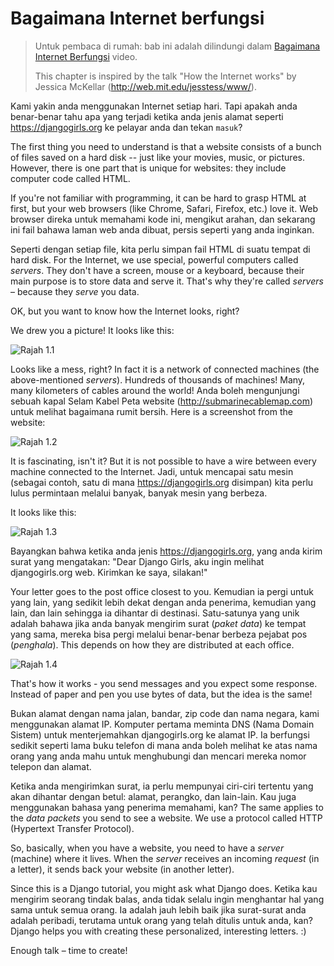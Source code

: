 # Bagaimana Internet berfungsi

> Untuk pembaca di rumah: bab ini adalah dilindungi dalam [Bagaimana Internet Berfungsi](https://www.youtube.com/watch?v=oM9yAA09wdc) video.
> 
> This chapter is inspired by the talk "How the Internet works" by Jessica McKellar (http://web.mit.edu/jesstess/www/).

Kami yakin anda menggunakan Internet setiap hari. Tapi apakah anda benar-benar tahu apa yang terjadi ketika anda jenis alamat seperti https://djangogirls.org ke pelayar anda dan tekan `masuk`?

The first thing you need to understand is that a website consists of a bunch of files saved on a hard disk -- just like your movies, music, or pictures. However, there is one part that is unique for websites: they include computer code called HTML.

If you're not familiar with programming, it can be hard to grasp HTML at first, but your web browsers (like Chrome, Safari, Firefox, etc.) love it. Web browser direka untuk memahami kode ini, mengikut arahan, dan sekarang ini fail bahawa laman web anda dibuat, persis seperti yang anda inginkan.

Seperti dengan setiap file, kita perlu simpan fail HTML di suatu tempat di hard disk. For the Internet, we use special, powerful computers called *servers*. They don't have a screen, mouse or a keyboard, because their main purpose is to store data and serve it. That's why they're called *servers* – because they *serve* you data.

OK, but you want to know how the Internet looks, right?

We drew you a picture! It looks like this:

![Rajah 1.1](images/internet_1.png)

Looks like a mess, right? In fact it is a network of connected machines (the above-mentioned *servers*). Hundreds of thousands of machines! Many, many kilometers of cables around the world! Anda boleh mengunjungi sebuah kapal Selam Kabel Peta website (http://submarinecablemap.com) untuk melihat bagaimana rumit bersih. Here is a screenshot from the website:

![Rajah 1.2](images/internet_3.png)

It is fascinating, isn't it? But it is not possible to have a wire between every machine connected to the Internet. Jadi, untuk mencapai satu mesin (sebagai contoh, satu di mana https://djangogirls.org disimpan) kita perlu lulus permintaan melalui banyak, banyak mesin yang berbeza.

It looks like this:

![Rajah 1.3](images/internet_2.png)

Bayangkan bahwa ketika anda jenis https://djangogirls.org, yang anda kirim surat yang mengatakan: "Dear Django Girls, aku ingin melihat djangogirls.org web. Kirimkan ke saya, silakan!"

Your letter goes to the post office closest to you. Kemudian ia pergi untuk yang lain, yang sedikit lebih dekat dengan anda penerima, kemudian yang lain, dan lain sehingga ia dihantar di destinasi. Satu-satunya yang unik adalah bahawa jika anda banyak mengirim surat (*paket data*) ke tempat yang sama, mereka bisa pergi melalui benar-benar berbeza pejabat pos (*penghala*). This depends on how they are distributed at each office.

![Rajah 1.4](images/internet_4.png)

That's how it works - you send messages and you expect some response. Instead of paper and pen you use bytes of data, but the idea is the same!

Bukan alamat dengan nama jalan, bandar, zip code dan nama negara, kami menggunakan alamat IP. Komputer pertama meminta DNS (Nama Domain Sistem) untuk menterjemahkan djangogirls.org ke alamat IP. Ia berfungsi sedikit seperti lama buku telefon di mana anda boleh melihat ke atas nama orang yang anda mahu untuk menghubungi dan mencari mereka nomor telepon dan alamat.

Ketika anda mengirimkan surat, ia perlu mempunyai ciri-ciri tertentu yang akan dihantar dengan betul: alamat, perangko, dan lain-lain. Kau juga menggunakan bahasa yang penerima memahami, kan? The same applies to the *data packets* you send to see a website. We use a protocol called HTTP (Hypertext Transfer Protocol).

So, basically, when you have a website, you need to have a *server* (machine) where it lives. When the *server* receives an incoming *request* (in a letter), it sends back your website (in another letter).

Since this is a Django tutorial, you might ask what Django does. Ketika kau mengirim seorang tindak balas, anda tidak selalu ingin menghantar hal yang sama untuk semua orang. Ia adalah jauh lebih baik jika surat-surat anda adalah peribadi, terutama untuk orang yang telah ditulis untuk anda, kan? Django helps you with creating these personalized, interesting letters. :)

Enough talk – time to create!